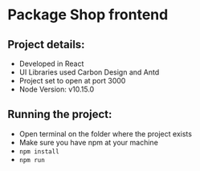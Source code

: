 # Package Shop frontend

## Project details:
 - Developed in React
 - UI Libraries used Carbon Design and Antd 
 - Project set to open at port 3000
 - Node Version: v10.15.0 

## Running the project:
  - Open terminal on the folder where the project exists
  - Make sure you have npm at your machine
  - ```npm install```
  - ```npm run```

